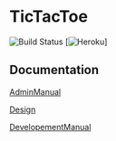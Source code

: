 # TicTacToe

![Build Status](https://travis-ci.org/resorver-dogs/TicTacToe.svg?branch=master) [![Heroku](https://heroku-badge.herokuapp.com/?app=resorver-dogs)]

## Documentation

[AdminManual](https://github.com/resorver-dogs/TicTacToe/blob/master/docs/AdminManual.md)

[Design](https://github.com/resorver-dogs/TicTacToe/blob/master/docs/Design.md)

[DevelopementManual](https://github.com/resorver-dogs/TicTacToe/blob/master/docs/DevelopementManual.md)
